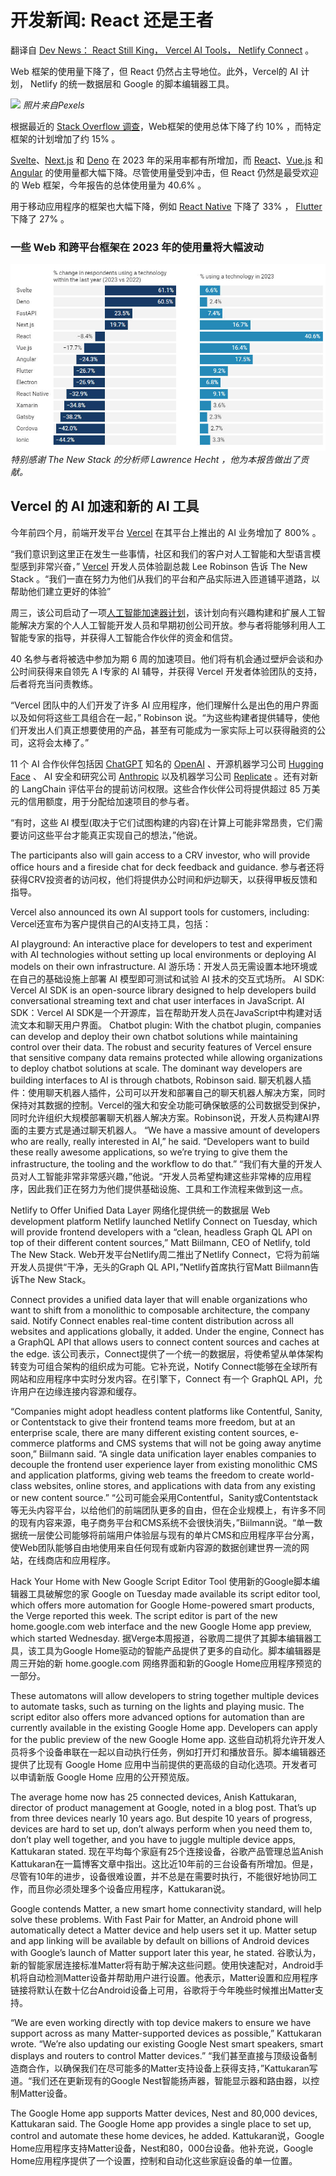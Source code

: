 # 开发新闻: React 还是王者

翻译自 [Dev News： React Still King， Vercel AI Tools， Netlify Connect](https://thenewstack.io/dev-news-react-still-king-vercel-ai-tools-netlify-connect/) 。

Web 框架的使用量下降了，但 React 仍然占主导地位。此外，Vercel的 AI 计划， Netlify 的统一数据层和 Google 的脚本编辑器工具。

![](https://cdn.thenewstack.io/media/2023/06/a15c0640-pexels-antonio-batinic-4164418-1024x683.jpg)
*照片来自Pexels*

根据最近的 [Stack Overflow 调查](https://survey.stackoverflow.co/2023/)，Web框架的使用总体下降了约 10% ，而特定框架的计划增加了约 15% 。

[Svelte](https://thenewstack.io/rich-harris-talks-sveltekit-and-whats-next-for-svelte/)、[Next.js](https://thenewstack.io/what-developers-told-us-about-vercels-next-js-update/) 和 [Deno](https://thenewstack.io/5-tips-to-build-like-a-pro-with-slacks-deno-sdk-and-new-cli/) 在 2023 年的采用率都有所增加，而 [React](https://thenewstack.io/learn-react-delete-functionality-and-the-set-state-hook/)、[Vue.js](https://thenewstack.io/meet-vue-js-flexible-javascript-framework/) 和 [Angular](https://thenewstack.io/google-engineer-outlines-whats-next-for-angular/) 的使用量都大幅下降。尽管使用量受到冲击，但 React 仍然是最受欢迎的 Web 框架，今年报告的总体使用量为 40.6% 。

用于移动应用程序的框架也大幅下降，例如 [React Native](https://thenewstack.io/google-flutter-now-rivals-facebooks-react-in-developer-use/) 下降了 33% ， [Flutter](https://thenewstack.io/google-roadmap-flutter-to-integrate-with-javascript-wasm/) 下降了 27% 。

### 一些 Web 和跨平台框架在 2023 年的使用量将大幅波动

![](p1.jpg)
*特别感谢 The New Stack 的分析师 Lawrence Hecht ，他为本报告做出了贡献。*

## Vercel 的 AI 加速和新的 AI 工具

今年前四个月，前端开发平台 [Vercel](https://vercel.com/dashboard) 在其平台上推出的 AI 业务增加了 800% 。

“我们意识到这里正在发生一些事情，社区和我们的客户对人工智能和大型语言模型感到非常兴奋，” [Vercel](https://thenewstack.io/vercel-offers-postgres-redis-options-for-frontend-developers/) 开发人员体验副总裁 Lee Robinson 告诉 The New Stack 。“我们一直在努力为他们从我们的平台和产品实际进入匝道铺平道路，以帮助他们建立更好的体验”

周三，该公司启动了一项[人工智能加速器计划](https://vercel.com/ai-accelerator)，该计划向有兴趣构建和扩展人工智能解决方案的个人人工智能开发人员和早期初创公司开放。参与者将能够利用人工智能专家的指导，并获得人工智能合作伙伴的资金和信贷。

40 名参与者将被选中参加为期 6 周的加速项目。他们将有机会通过壁炉会谈和办公时间获得来自领先 A I专家的 AI 辅导，并获得 Vercel 开发者体验团队的支持，后者将充当问责教练。

“Vercel 团队中的人们开发了许多 AI 应用程序，他们理解什么是出色的用户界面以及如何将这些工具组合在一起，” Robinson 说。“为这些构建者提供辅导，使他们开发出人们真正想要使用的产品，甚至有可能成为一家实际上可以获得融资的公司，这将会太棒了。”

11 个 AI 合作伙伴包括因 [ChatGPT](https://thenewstack.io/donald-knuth-asked-chatgpt-20-questions-what-did-we-learn/) 知名的 [OpenAI](https://thenewstack.io/beyond-chatgpt-exploring-the-openai-platform/) 、开源机器学习公司 [Hugging Face](https://thenewstack.io/hugging-face-aws-partner-to-help-devs-jump-start-ai-use/) 、 AI 安全和研究公司 [Anthropic](https://thenewstack.io/developers-put-ai-bots-to-the-test-of-writing-code/) 以及机器学习公司 [Replicate](https://replicate.com/) 。还有对新的 LangChain 评估平台的提前访问权限。这些合作伙伴公司将提供超过 85 万美元的信用额度，用于分配给加速项目的参与者。

“有时，这些 AI 模型(取决于它们试图构建的内容)在计算上可能非常昂贵，它们需要访问这些平台才能真正实现自己的想法，”他说。


The participants also will gain access to a CRV investor, who will provide office hours and a fireside chat for deck feedback and guidance.
参与者还将获得CRV投资者的访问权，他们将提供办公时间和炉边聊天，以获得甲板反馈和指导。

Vercel also announced its own AI support tools for customers, including:
Vercel还宣布为客户提供自己的AI支持工具，包括：

AI playground: An interactive place for developers to test and experiment with AI technologies without setting up local environments or deploying AI models on their own infrastructure.
AI 游乐场：开发人员无需设置本地环境或在自己的基础设施上部署 AI 模型即可测试和试验 AI 技术的交互式场所。
AI SDK: Vercel AI SDK is an open-source library designed to help developers build conversational streaming text and chat user interfaces in JavaScript.
AI SDK：Vercel AI SDK是一个开源库，旨在帮助开发人员在JavaScript中构建对话流文本和聊天用户界面。
Chatbot plugin: With the chatbot plugin, companies can develop and deploy their own chatbot solutions while maintaining control over their data. The robust and security features of Vercel ensure that sensitive company data remains protected while allowing organizations to deploy chatbot solutions at scale. The dominant way developers are building interfaces to AI is through chatbots, Robinson said.
聊天机器人插件：使用聊天机器人插件，公司可以开发和部署自己的聊天机器人解决方案，同时保持对其数据的控制。Vercel的强大和安全功能可确保敏感的公司数据受到保护，同时允许组织大规模部署聊天机器人解决方案。Robinson说，开发人员构建AI界面的主要方式是通过聊天机器人。
“We have a massive amount of developers who are really, really interested in AI,” he said. “Developers want to build these really awesome applications, so we’re trying to give them the infrastructure, the tooling and the workflow to do that.”
“我们有大量的开发人员对人工智能非常非常感兴趣，”他说。“开发人员希望构建这些非常棒的应用程序，因此我们正在努力为他们提供基础设施、工具和工作流程来做到这一点。

Netlify to Offer Unified Data Layer
网络化提供统一的数据层
Web development platform Netlify launched Netlify Connect on Tuesday, which will provide frontend developers with a “clean, headless Graph QL API on top of their different content sources,” Matt Biilmann, CEO of Netlify, told The New Stack.
Web开发平台Netlify周二推出了Netlify Connect，它将为前端开发人员提供“干净，无头的Graph QL API，”Netlify首席执行官Matt Biilmann告诉The New Stack。

Connect provides a unified data layer that will enable organizations who want to shift from a monolithic to composable architecture, the company said. Notify Connect enables real-time content distribution across all websites and applications globally, it added. Under the engine, Connect has a GraphQL API that allows users to connect content sources and caches at the edge.
该公司表示，Connect提供了一个统一的数据层，将使希望从单体架构转变为可组合架构的组织成为可能。它补充说，Notify Connect能够在全球所有网站和应用程序中实时分发内容。在引擎下，Connect 有一个 GraphQL API，允许用户在边缘连接内容源和缓存。

“Companies might adopt headless content platforms like Contentful, Sanity, or Contentstack to give their frontend teams more freedom, but at an enterprise scale, there are many different existing content sources, e-commerce platforms and CMS systems that will not be going away anytime soon,” Biilmann said. “A single data unification layer enables companies to decouple the frontend user experience layer from existing monolithic CMS and application platforms, giving web teams the freedom to create world-class websites, online stores, and applications with data from any existing or new content source.”
“公司可能会采用Contentful，Sanity或Contentstack等无头内容平台，以给他们的前端团队更多的自由，但在企业规模上，有许多不同的现有内容来源，电子商务平台和CMS系统不会很快消失，”Biilmann说。“单一数据统一层使公司能够将前端用户体验层与现有的单片CMS和应用程序平台分离，使Web团队能够自由地使用来自任何现有或新内容源的数据创建世界一流的网站，在线商店和应用程序。

Hack Your Home with New Google Script Editor Tool
使用新的Google脚本编辑器工具破解您的家
Google on Tuesday made available its script editor tool, which offers more automation for Google Home-powered smart products, the Verge reported this week. The script editor is part of the new home.google.com web interface and the new Google Home app preview, which started Wednesday.
据Verge本周报道，谷歌周二提供了其脚本编辑器工具，该工具为Google Home驱动的智能产品提供了更多的自动化。脚本编辑器是周三开始的新 home.google.com 网络界面和新的Google Home应用程序预览的一部分。

These automatons will allow developers to string together multiple devices to automate tasks, such as turning on the lights and playing music. The script editor also offers more advanced options for automation than are currently available in the existing Google Home app. Developers can apply for the public preview of the new Google Home app.
这些自动机将允许开发人员将多个设备串联在一起以自动执行任务，例如打开灯和播放音乐。脚本编辑器还提供了比现有 Google Home 应用中当前提供的更高级的自动化选项。开发者可以申请新版 Google Home 应用的公开预览版。

The average home now has 25 connected devices, Anish Kattukaran, director of product management at Google, noted in a blog post. That’s up from three devices nearly 10 years ago. But despite 10 years of progress, devices are hard to set up, don’t always perform when you need them to, don’t play well together, and you have to juggle multiple device apps, Kattukaran stated.
现在平均每个家庭有25个连接设备，谷歌产品管理总监Anish Kattukaran在一篇博客文章中指出。这比近10年前的三台设备有所增加。但是，尽管有10年的进步，设备很难设置，并不总是在需要时执行，不能很好地协同工作，而且你必须处理多个设备应用程序，Kattukaran说。

Google contends Matter, a new smart home connectivity standard, will help solve these problems. With Fast Pair for Matter, an Android phone will automatically detect a Matter device and help users set it up. Matter setup and app linking will be available by default on billions of Android devices with Google’s launch of Matter support later this year, he stated.
谷歌认为，新的智能家居连接标准Matter将有助于解决这些问题。使用快速配对，Android手机将自动检测Matter设备并帮助用户进行设置。他表示，Matter设置和应用程序链接将默认在数十亿台Android设备上可用，谷歌将于今年晚些时候推出Matter支持。

“We are even working directly with top device makers to ensure we have support across as many Matter-supported devices as possible,” Kattukaran wrote. “We’re also ​​updating our existing Google Nest smart speakers, smart displays and routers to control Matter devices.”
“我们甚至直接与顶级设备制造商合作，以确保我们在尽可能多的Matter支持设备上获得支持，”Kattukaran写道。“我们还在更新现有的Google Nest智能扬声器，智能显示器和路由器，以控制Matter设备。

The Google Home app supports Matter devices, Nest and 80,000 devices, Kattukaran said. The Google Home app provides a single place to set up, control and automate these home devices, he added.
Kattukaran说，Google Home应用程序支持Matter设备，Nest和80，000台设备。他补充说，Google Home应用程序提供了一个设置，控制和自动化这些家庭设备的单一位置。